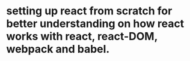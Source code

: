 #  setting up react from scratch for better understanding on how react works with react, react-DOM, webpack and babel.
